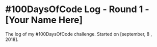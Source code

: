 # #100DaysOfCode Log - Round 1 - [Your Name Here]

The log of my #100DaysOfCode challenge. Started on [september, 8 , 2018].


